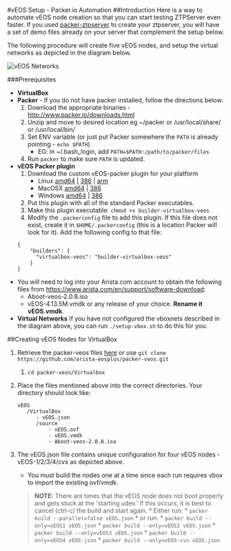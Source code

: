 #vEOS Setup - Packer.io Automation
##Introduction
Here is a way to automate vEOS node creation so that you can start testing ZTPServer even faster.
If you used [packer-ztpserver](https://github.com/arista-eosplus/packer-ztpserver) to create your ztpserver,
you will have a set of demo files already on your server that complement the setup below.

The following procedure will create five vEOS nodes,
and setup the virtual networks as depicted in the diagram below.

![vEOS Networks](https://raw.githubusercontent.com/arista-eosplus/packer-veos/master/gh-pages/images/vEOS-spine-leaf-vbox.jpg)

###Prerequisites

 * **VirtualBox**
 * **Packer** - If you do not have packer installed, follow the directions below:
    1. Download the appropriate binaries - http://www.packer.io/downloads.html
    2. Unzip and move to desired location eg ~/packer or /usr/local/share/ or /usr/local/bin/
    3. Set ENV variable (or just put Packer somewhere the ```PATH``` is already pointing - ```echo $PATH```)
        * EG: in ~/.bash_login, add ```PATH=$PATH:/path/to/packer/files```
    4. Run ```packer``` to make sure ```PATH``` is updated.
 * **vEOS Packer plugin**
    1. Download the custom vEOS-packer plugin for your platform
        * Linux [amd64](https://www.dropbox.com/s/14piuz13isgqzew/builder-virtualbox-veos_linux_amd64.tar.gz) | [386](https://www.dropbox.com/s/o6lnpo83kgmi11a/builder-virtualbox-veos_linux_386.tar.gz) | [arm](https://www.dropbox.com/s/6ounwx21li1vyb5/builder-virtualbox-veos_linux_arm.tar.gz)
        * MacOSX [amd64](https://www.dropbox.com/s/ns7o48tzjl7do1r/builder-virtualbox-veos_darwin_amd64.zip) | [386](https://www.dropbox.com/s/6zh42ogemftfjaa/builder-virtualbox-veos_darwin_386.zip)
        * Windows [amd64](https://www.dropbox.com/s/7ohxvgz0c2uozzb/builder-virtualbox-veos_windows_amd64.zip) | [386](https://www.dropbox.com/s/391da53v8hgiqo4/builder-virtualbox-veos_windows_386.zip)
    2. Put this plugin with all of the standard Packer executables.
    3. Make this plugin executable: ```chmod +x builder-virtualbox-veos```
    4. Modify the ```.packerconfig``` file to add this plugin.  If this file does not exist, create it in ```$HOME/.packerconfig``` (this is a location Packer will look for it). Add the following config to that file:
    ```
    {
        "builders": {
          "virtualbox-veos": "builder-virtualbox-veos"
        }
    }
    ```
 * You will need to log into your Arista.com account to obtain the following files from https://www.arista.com/en/support/software-download:
     * Aboot-veos-2.0.8.iso
     * vEOS-4.13.5M.vmdk or any release of your choice.  **Rename it vEOS.vmdk**.
 * **Virtual Networks**
     If you have not configured the vboxnets described in the diagram above, you can run ```./setup-vbox.sh``` to do this for you.

##Creating vEOS Nodes for VirtualBox
1. Retrieve the packer-veos files [here](https://github.com/arista-eosplus/packer-veos/archive/master.zip) or use ```git clone https://github.com/arista-eosplus/packer-veos.git```
    1. ```cd packer-veos/Virtualbox```
2. Place the files mentioned above into the correct directories. Your directory should look like:

    ```
    vEOS
       /VirtualBox
          - vEOS.json
          /source
              - vEOS.ovf
              - vEOS.vmdk
              - Aboot-veos-2.0.8.iso
    ```
3. The vEOS.json file contains unique configuration for four vEOS nodes - vEOS-1/2/3/4/cvx as depicted above.
    * You must build the nodes one at a time since each run requires vbox to import the existing ovf/vmdk.
    >**NOTE:** There are times that the vEOS node does not boot properly and gets stuck at the 'starting udev.'  If this occurs, it is best to cancel (ctrl-c) the build and start again.
        * Either run:
            * ```packer build --parallel=false vEOS.json```
        * or run:
            * ```packer build --only=vEOS1 vEOS.json```
            * ```packer build --only=vEOS2 vEOS.json```
            * ```packer build --only=vEOS3 vEOS.json```
            * ```packer build --only=vEOS4 vEOS.json```
            * ```packer build --only=vEOS-cvx vEOS.json```
